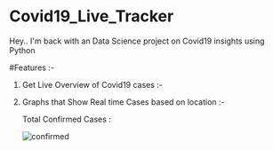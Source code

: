 # Covid19_Live_Tracker

Hey.. I'm back with an Data Science project on Covid19 insights using Python

#Features :-
1. Get Live Overview of Covid19 cases :-

2. Graphs that Show Real time Cases based on location :-
       
	  Total Confirmed Cases :
	  
	 ![confirmed](https://user-images.githubusercontent.com/49696449/79737665-4992cd00-8319-11ea-9aa7-06f460fa193b.jpg)

